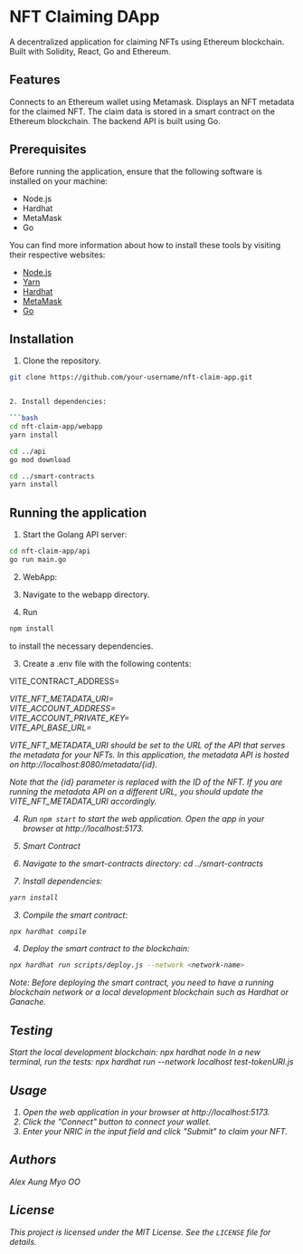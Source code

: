 # NFT Claiming DApp

A decentralized application for claiming NFTs using Ethereum blockchain. Built with Solidity, React, Go and Ethereum.

## Features

Connects to an Ethereum wallet using Metamask.
Displays an NFT metadata for the claimed NFT.
The claim data is stored in a smart contract on the Ethereum blockchain.
The backend API is built using Go.

## Prerequisites

Before running the application, ensure that the following software is installed on your machine:

- Node.js
- Hardhat
- MetaMask
- Go

You can find more information about how to install these tools by visiting their respective websites:

- [Node.js](https://nodejs.org/)
- [Yarn](https://yarnpkg.com/)
- [Hardhat](https://hardhat.org/)
- [MetaMask](https://metamask.io/)
- [Go](https://golang.org/)


## Installation

1. Clone the repository.

```bash
git clone https://github.com/your-username/nft-claim-app.git


2. Install dependencies:

```bash
cd nft-claim-app/webapp
yarn install

cd ../api
go mod download

cd ../smart-contracts
yarn install
```

## Running the application

1. Start the Golang API server:

```bash
cd nft-claim-app/api
go run main.go
```

2. WebApp:

1. Navigate to the webapp directory.
2. Run 

```bash 
npm install 
```
to install the necessary dependencies.

3. Create a .env file with the following contents:

VITE_CONTRACT_ADDRESS=<address of the deployed smart contract>
VITE_NFT_METADATA_URI=<address of the metadata smart contract>
VITE_ACCOUNT_ADDRESS=<address of the smart contract account>
VITE_ACCOUNT_PRIVATE_KEY=<address of the private key>
VITE_API_BASE_URL=<address of the api>


VITE_NFT_METADATA_URI should be set to the URL of the API that serves the metadata for your NFTs. In this application, the metadata API is hosted on http://localhost:8080/metadata/{id}.

Note that the {id} parameter is replaced with the ID of the NFT. If you are running the metadata API on a different URL, you should update the VITE_NFT_METADATA_URI accordingly.


4. Run `npm start` to start the web application.
    Open the app in your browser at http://localhost:5173.

3. Smart Contract

1. Navigate to the smart-contracts directory: cd ../smart-contracts
2. Install dependencies: 

```bash
yarn install
```

3. Compile the smart contract: 

```bash
npx hardhat compile
```
4. Deploy the smart contract to the blockchain: 
```bash
npx hardhat run scripts/deploy.js --network <network-name>
```

Note: Before deploying the smart contract, you need to have a running blockchain network or a local development blockchain such as Hardhat or Ganache.

## Testing

Start the local development blockchain: npx hardhat node
In a new terminal, run the tests: npx hardhat run --network localhost test-tokenURI.js

## Usage
1. Open the web application in your browser at http://localhost:5173.
2. Click the "Connect" button to connect your wallet.
3. Enter your NRIC in the input field and click "Submit" to claim your NFT.

## Authors

Alex Aung Myo OO

## License

This project is licensed under the MIT License. See the `LICENSE` file for details.
